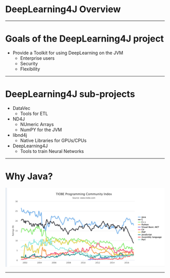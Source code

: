 # DeepLearning4J Overview

<div style="page-break-after: always;"></div>

---------------------
<div style="page-break-after: always;"></div>

# Goals of the DeepLearning4J project

* Provide a Toolkit for using DeepLearning on the JVM
	* Enterprise users
	* Security
	* Flexibility


-------------------
<div style="page-break-after: always;"></div>

# DeepLearning4J sub-projects

* DataVec
  * Tools for ETL
* ND4J
  * NUmeric Arrays
  * NumPY for the JVM
* libnd4j
  * Native Libraries for GPUs/CPUs
* DeepLearning4J
  * Tools to train Neural Networks


-------------------
<div style="page-break-after: always;"></div>

# Why Java?

![alt text](../resources/tiobe.png)

-------------------
<div style="page-break-after: always;"></div>





